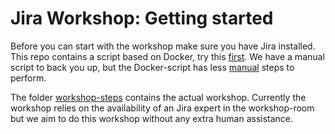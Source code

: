 # Jira Workshop: Getting started
Before you can start with the workshop make sure you have Jira installed. This repo contains a script based on Docker, try this [first](prepare-environment/README.md). We have a manual script to back you up, but the Docker-script has less [manual](prepare-environment/MANUAL.md) steps to perform.

The folder [workshop-steps](workshop-steps) contains the actual workshop. Currently the workshop relies on the availability of an Jira expert in the workshop-room but we aim to do this workshop without any extra human assistance.
